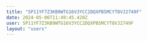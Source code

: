 ```yaml
---
title: "SP11YF7Z3KB9WTG16V3YCC2DQXPB5MCYT8VJ2749F"
date: 2024-05-06T11:49:45.420Z
user: SP11YF7Z3KB9WTG16V3YCC2DQXPB5MCYT8VJ2749F
layout: "users"
---
```

    